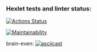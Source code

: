 ### Hexlet tests and linter status:
[![Actions Status](https://github.com/AzamatAk/frontend-project-44/workflows/hexlet-check/badge.svg)](https://github.com/AzamatAk/frontend-project-44/actions)

[![Maintainability](https://api.codeclimate.com/v1/badges/b57ae8dcd2e803367c95/maintainability)](https://codeclimate.com/github/AzamatAk/frontend-project-44/maintainability)

brain-even:
[![asciicast](https://asciinema.org/a/xAqgIaaZrmG7oA79boBXEMROx.svg)](https://asciinema.org/a/xAqgIaaZrmG7oA79boBXEMROx)